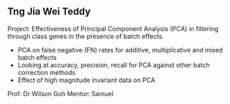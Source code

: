 ## Tng Jia Wei Teddy




Project: Effectiveness of Principal Component Analysis (PCA) in filtering through class genes in the presence of batch effects. 
-	PCA on false negative (FN) rates for additive, multiplicative and mixed batch effects
-	Looking at accuracy, precision, recall for PCA against other batch correction methods
-	Effect of high magnitude invariant data on PCA

Prof: Dr Wilson Goh
Mentor: Samuel  
